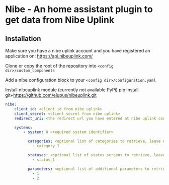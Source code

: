 Nibe - An home assistant plugin to get data from Nibe Uplink
============================================================

Installation
------------

Make sure you have a nibe uplink account and you have registered an application on: https://api.nibeuplink.com/

Clone or copy the root of the repository into `<config dir>/custom_components`

Add a nibe configuration block to your `<config dir>/configuration.yaml`

Install nibeuplink module (currently not available PyPi)
pip install git+https://github.com/elupus/nibeuplink.git

```yaml
nibe:
    client_id: <client id from nibe uplink>
    client_secret: <client secret from nibe uplink>
    redirect_uri: <the redirect url you have entered at nibe uplink configuration>

    systems:
        - system: 0 <required system identifier>

          categories: <optional list of categories to retrieve, leave empty for all>
            - category_1

          statuses: <optional list of status screens to retrieve, leave empty for all>
            - status_1

          parameters: <optional list of additional parameters to retrieve>
            - 1
            - 2

```
